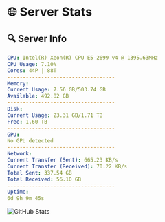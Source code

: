 # 🌐 Server Stats
## 🔍 Server Info
```yaml
CPU: Intel(R) Xeon(R) CPU E5-2699 v4 @ 1395.63MHz
CPU Usage: 7.10%
Cores: 44P | 88T
-----------------------------------
Memory:
Current Usage: 7.56 GB/503.74 GB
Available: 492.82 GB
-----------------------------------
Disk:
Current Usage: 23.31 GB/1.71 TB
Free: 1.60 TB
-----------------------------------
GPU:
No GPU detected
-----------------------------------
Network:
Current Transfer (Sent): 665.23 KB/s
Current Transfer (Received): 70.22 KB/s
Total Sent: 337.54 GB
Total Received: 56.10 GB
-----------------------------------
Uptime:
6d 9h 9m 45s
```
![GitHub Stats](https://img.shields.io/badge/Updated-2025-04-26_02:18:33-blue)